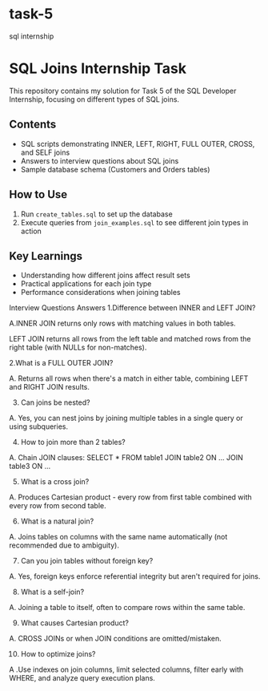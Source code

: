 # task-5
sql internship
# SQL Joins Internship Task

This repository contains my solution for Task 5 of the SQL Developer Internship, focusing on different types of SQL joins.

## Contents

- SQL scripts demonstrating INNER, LEFT, RIGHT, FULL OUTER, CROSS, and SELF joins
- Answers to interview questions about SQL joins
- Sample database schema (Customers and Orders tables)

## How to Use

1. Run `create_tables.sql` to set up the database
2. Execute queries from `join_examples.sql` to see different join types in action

## Key Learnings

- Understanding how different joins affect result sets
- Practical applications for each join type
- Performance considerations when joining tables


Interview Questions Answers
1.Difference between INNER and LEFT JOIN?

A.INNER JOIN returns only rows with matching values in both tables.

LEFT JOIN returns all rows from the left table and matched rows from the right table (with NULLs for non-matches).

2.What is a FULL OUTER JOIN?

A. Returns all rows when there's a match in either table, combining LEFT and RIGHT JOIN results.

3. Can joins be nested?

A. Yes, you can nest joins by joining multiple tables in a single query or using subqueries.

4. How to join more than 2 tables?

A. Chain JOIN clauses: SELECT * FROM table1 JOIN table2 ON ... JOIN table3 ON ...

5. What is a cross join?

A. Produces Cartesian product - every row from first table combined with every row from second table.

6. What is a natural join?

A. Joins tables on columns with the same name automatically (not recommended due to ambiguity).

7. Can you join tables without foreign key?

A. Yes, foreign keys enforce referential integrity but aren't required for joins.

8. What is a self-join?

A. Joining a table to itself, often to compare rows within the same table.

9. What causes Cartesian product?

A. CROSS JOINs or when JOIN conditions are omitted/mistaken.

10. How to optimize joins?

A .Use indexes on join columns, limit selected columns, filter early with WHERE, and analyze query execution plans.
